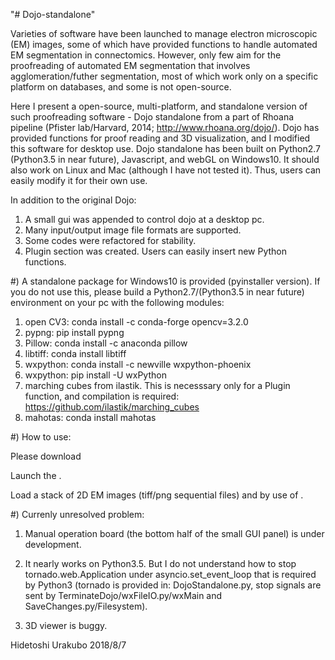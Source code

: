 "# Dojo-standalone"

Varieties of software have been launched to manage electron microscopic (EM) images, some of which have provided functions to handle automated EM segmentation in connectomics. However, only few aim for the proofreading of automated EM segmentation that involves agglomeration/futher segmentation, most of which work only on a specific platform on databases, and some is not open-source.


   Here I present a open-source, multi-platform, and standalone version of such proofreading software - Dojo standalone from a part of Rhoana pipeline (Pfister lab/Harvard, 2014; http://www.rhoana.org/dojo/). Dojo has provided functions for proof reading and 3D visualization, and I modified this software for desktop use. Dojo standalone has been built on Python2.7 (Python3.5 in near future), Javascript, and webGL on Windows10. It should also work on Linux and Mac (although I have not tested it). Thus, users can easily modify it for their own use.


In addition to the original Dojo:


1) A small gui was appended to control dojo at a desktop pc.
2) Many input/output image file formats are supported. 
3) Some codes were refactored for stability.
4) Plugin section was created. Users can easily insert new Python functions.

#) A standalone package for Windows10 is provided (pyinstaller version). If you do not use this, please build a Python2.7/(Python3.5 in near future) environment on your pc with the following modules:


1) open CV3: conda install -c conda-forge opencv=3.2.0
2) pypng: pip install pypng
3) Pillow: conda install -c anaconda pillow
4) libtiff: conda install libtiff
5) wxpython: conda install -c newville wxpython-phoenix
6) wxpython: pip install -U wxPython
7) marching cubes from ilastik. This is necesssary only for a Plugin function, and compilation is required: https://github.com/ilastik/marching_cubes
8) mahotas: conda install mahotas


#) How to use:

Please download

Launch the .

Load a stack of 2D EM images (tiff/png sequential files) and by use of .


#) Currenly unresolved problem:

1) Manual operation board (the bottom half of the small GUI panel) is under development.

2) It nearly works on Python3.5. But I do not understand how to stop tornado.web.Application under asyncio.set_event_loop that is required by Python3 (tornado is provided in: DojoStandalone.py, stop signals are sent by TerminateDojo/wxFileIO.py/wxMain and SaveChanges.py/Filesystem). 

3) 3D viewer is buggy.

Hidetoshi Urakubo
2018/8/7

